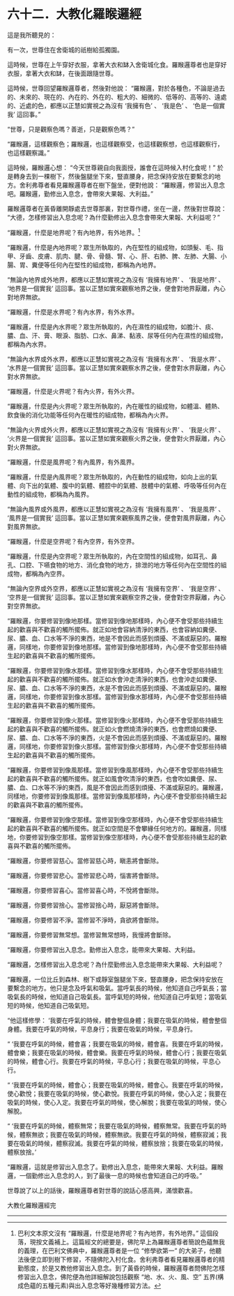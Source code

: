 # 六十二．大教化羅睺邏經

這是我所聽見的：

有一次，世尊住在舍衛城的祇樹給孤獨園。

這時候，世尊在上午穿好衣服，拿著大衣和缽入舍衛城化食。羅睺邏尊者也是穿好衣服，拿著大衣和缽，在後面跟隨世尊。

這時候，世尊回望羅睺邏尊者，然後對他說： “羅睺邏，對於各種色，不論是過去的、未來的、現在的、內在的、外在的、粗大的、細微的、低等的、高等的、遠處的、近處的色，都應以正慧如實視之為沒有 ‘我擁有色’ 、 ‘我是色’ 、 ‘色是一個實我’ 這回事。”

“世尊，只是觀察色嗎？善逝，只是觀察色嗎？”

“羅睺邏，這樣觀察色；羅睺邏，也這樣觀察受，也這樣觀察想，也這樣觀察行，也這樣觀察識。”

這時候，羅睺邏心想： “今天世尊親自向我面授，誰會在這時候入村化食呢！” 於是轉身去到一棵樹下，然後盤腿坐下來，豎直腰身，把念保持安放在要繫念的地方。舍利弗尊者看見羅睺邏尊者在樹下盤坐，便對他說： “羅睺邏，修習出入息念吧。羅睺邏，勤修出入息念，會帶來大果報、大利益。”

羅睺邏尊者在黃昏離開靜處去世尊那裏，對世尊作禮，坐在一邊，然後對世尊說： “大德，怎樣修習出入息念呢？為什麼勤修出入息念會帶來大果報、大利益呢？”

“羅睺邏，什麼是地界呢？有內地界，有外地界。[^1]

“羅睺邏，什麼是內地界呢？眾生所執取的，內在堅性的組成物，如頭髮、毛、指甲、牙齒、皮膚、肌肉、腱、骨、骨髓、腎、心、肝、右肺、脾、左肺、大腸、小腸、胃、糞便等任何內在堅性的組成物，都稱為內地界。

“無論內地界或外地界，都應以正慧如實視之為沒有 ‘我擁有地界’ 、 ‘我是地界’ 、 ‘地界是一個實我’ 這回事。當以正慧如實來觀察地界之後，便會對地界厭離，內心對地界無欲。

“羅睺邏，什麼是水界呢？有內水界，有外水界。

“羅睺邏，什麼是內水界呢？眾生所執取的，內在濕性的組成物，如膽汁、痰、膿、血、汗、膏、眼淚、脂肪、口水、鼻涕、黏液、尿等任何內在濕性的組成物，都稱為內水界。

“無論內水界或外水界，都應以正慧如實視之為沒有 ‘我擁有水界’ 、 ‘我是水界’ 、 ‘水界是一個實我’ 這回事。當以正慧如實來觀察水界之後，便會對水界厭離，內心對水界無欲。

“羅睺邏，什麼是火界呢？有內火界，有外火界。

“羅睺邏，什麼是內火界呢？眾生所執取的，內在暖性的組成物，如體溫、體熱、飲食後的消化功能等任何內在暖性的組成物，都稱為內火界。

“無論內火界或外火界，都應以正慧如實視之為沒有 ‘我擁有火界’ 、 ‘我是火界’ 、 ‘火界是一個實我’ 這回事。當以正慧如實來觀察火界之後，便會對火界厭離，內心對火界無欲。

“羅睺邏，什麼是風界呢？有內風界，有外風界。

“羅睺邏，什麼是內風界呢？眾生所執取的，內在動性的組成物，如向上出的氣體、向下出的氣體、腹中的氣體、體腔中的氣體、肢體中的氣體、呼吸等任何內在動性的組成物，都稱為內風界。

“無論內風界或外風界，都應以正慧如實視之為沒有 ‘我擁有風界’ 、 ‘我是風界’ 、 ‘風界是一個實我’ 這回事。當以正慧如實來觀察風界之後，便會對風界厭離，內心對風界無欲。

“羅睺邏，什麼是空界呢？有內空界，有外空界。

“羅睺邏，什麼是內空界呢？眾生所執取的，內在空間性的組成物，如耳孔、鼻孔、口腔、下嚥食物的地方、消化食物的地方，排泄的地方等任何內在空間性的組成物，都稱為內空界。

“無論內空界或外空界，都應以正慧如實視之為沒有 ‘我擁有空界’ 、 ‘我是空界’ 、 ‘空界是一個實我’ 這回事。當以正慧如實來觀察空界之後，便會對空界厭離，內心對空界無欲。

“羅睺邏，你要修習到像地那樣。當修習到像地那樣時，內心便不會受那些持續生起的歡喜與不歡喜的觸所擺佈。就正如地會容納清淨的東西，也會容納如糞便、尿、膿、血、口水等不淨的東西，地是不會因此而感到煩擾、不滿或厭惡的。羅睺邏，同樣地，你要修習到像地那樣。當修習到像地那樣時，內心便不會受那些持續生起的歡喜與不歡喜的觸所擺佈。

“羅睺邏，你要修習到像水那樣。當修習到像水那樣時，內心便不會受那些持續生起的歡喜與不歡喜的觸所擺佈。就正如水會沖走清淨的東西，也會沖走如糞便、尿、膿、血、口水等不淨的東西，水是不會因此而感到煩擾、不滿或厭惡的。羅睺邏，同樣地，你要修習到像水那樣。當修習到像水那樣時，內心便不會受那些持續生起的歡喜與不歡喜的觸所擺佈。

“羅睺邏，你要修習到像火那樣。當修習到像火那樣時，內心便不會受那些持續生起的歡喜與不歡喜的觸所擺佈。就正如火會燃燒清淨的東西，也會燃燒如糞便、尿、膿、血、口水等不淨的東西，火是不會因此而感到煩擾、不滿或厭惡的。羅睺邏，同樣地，你要修習到像火那樣。當修習到像火那樣時，內心便不會受那些持續生起的歡喜與不歡喜的觸所擺佈。

“羅睺邏，你要修習到像風那樣。當修習到像風那樣時，內心便不會受那些持續生起的歡喜與不歡喜的觸所擺佈。就正如風會吹清淨的東西，也會吹如糞便、尿、膿、血、口水等不淨的東西，風是不會因此而感到煩擾、不滿或厭惡的。羅睺邏，同樣地，你要修習到像風那樣。當修習到像風那樣時，內心便不會受那些持續生起的歡喜與不歡喜的觸所擺佈。

“羅睺邏，你要修習到像空那樣。當修習到像空那樣時，內心便不會受那些持續生起的歡喜與不歡喜的觸所擺佈。就正如空間是不會攀緣任何地方的。羅睺邏，同樣地，你要修習到像空那樣。當修習到像空那樣時，內心便不會受那些持續生起的歡喜與不歡喜的觸所擺佈。

“羅睺邏，你要修習慈心。當修習慈心時，瞋恚將會斷除。

“羅睺邏，你要修習悲心。當修習悲心時，惱害將會斷除。

“羅睺邏，你要修習喜心。當修習喜心時，不悅將會斷除。

“羅睺邏，你要修習捨心。當修習捨心時，厭惡將會斷除。

“羅睺邏，你要修習不淨。當修習不淨時，貪欲將會斷除。

“羅睺邏，你要修習無常想。當修習無常想時，我慢將會斷除。

“羅睺邏，你要修習出入息念。勤修出入息念，能帶來大果報、大利益。

“羅睺邏，怎樣修習出入息念呢？為什麼勤修出入息念能帶來大果報、大利益呢？

“羅睺邏，一位比丘到森林、樹下或靜室盤腿坐下來，豎直腰身，把念保持安放在要繫念的地方。他只是念及呼氣和吸氣。當呼氣長的時候，他知道自己呼氣長；當吸氣長的時候，他知道自己吸氣長。當呼氣短的時候，他知道自己呼氣短；當吸氣短的時候，他知道自己吸氣短。

“他這樣修學： ‘我要在呼氣的時候，體會整個身體；我要在吸氣的時候，體會整個身體。我要在呼氣的時候，平息身行；我要在吸氣的時候，平息身行。

“ ‘我要在呼氣的時候，體會喜；我要在吸氣的時候，體會喜。我要在呼氣的時候，體會樂；我要在吸氣的時候，體會樂。我要在呼氣的時候，體會心行；我要在吸氣的時候，體會心行。我要在呼氣的時候，平息心行；我要在吸氣的時候，平息心行。

“ ‘我要在呼氣的時候，體會心；我要在吸氣的時候，體會心。我要在呼氣的時候，使心歡悅；我要在吸氣的時候，使心歡悅。我要在呼氣的時候，使心入定；我要在吸氣的時候，使心入定。我要在呼氣的時候，使心解脫；我要在吸氣的時候，使心解脫。

“ ‘我要在呼氣的時候，體察無常；我要在吸氣的時候，體察無常。我要在呼氣的時候，體察無欲；我要在吸氣的時候，體察無欲。我要在呼氣的時候，體察寂滅；我要在吸氣的時候，體察寂滅。我要在呼氣的時候，體察放捨；我要在吸氣的時候，體察放捨。’

“羅睺邏，這就是修習出入息念了。勤修出入息念，能帶來大果報、大利益。羅睺邏，一個勤修出入息念的人，到了最後一息的時候也會知道自己的呼吸。”

世尊說了以上的話後，羅睺邏尊者對世尊的說話心感高興，滿懷歡喜。

大教化羅睺邏經完

---

[^1]: 巴利文本原文沒有 “羅睺邏，什麼是地界呢？有內地界，有外地界。” 這個段落，現按文義補上。這篇經文的總要是，佛陀早上為羅睺邏尊者簡說色蘊無我的義理，在巴利文佛典中，羅睺邏尊者是一位 “修學欲第一” 的大弟子，他聽法後便立即到樹下修習，不隨佛陀入村化食。舍利弗尊者看見羅睺邏尊者的精勤態度，於是又教他修習出入息念。到了黃昏的時候，羅睺邏尊者問佛陀怎樣修習出入息念，佛陀便為他詳細解說包括觀察 “地、水、火、風、空” 五界(構成色蘊的五種元素)與出入息念等好幾種修習方法。
